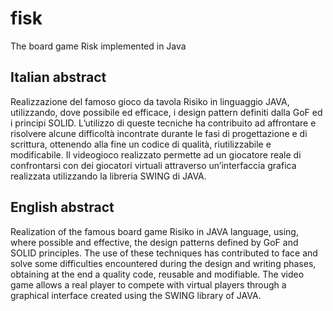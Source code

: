 # fisk
The board game Risk implemented in Java

## Italian abstract
Realizzazione del famoso gioco da tavola Risiko in linguaggio JAVA, utilizzando, dove possibile ed efficace, i design pattern definiti dalla GoF ed i principi SOLID.
L’utilizzo di queste tecniche ha contribuito ad affrontare e risolvere alcune difficoltà incontrate durante le fasi di progettazione e di scrittura, ottenendo alla fine un codice di qualità, riutilizzabile e modificabile.
Il videogioco realizzato permette ad un giocatore reale di confrontarsi con dei giocatori
virtuali attraverso un’interfaccia grafica realizzata utilizzando la libreria SWING di JAVA.


## English abstract
Realization of the famous board game Risiko in JAVA language, using, where possible and effective, the design patterns defined by GoF and SOLID principles. 
The use of these techniques has contributed to face and solve some difficulties encountered during the design and writing phases, obtaining at the end a quality code, reusable and modifiable.
The video game allows a real player to compete with virtual players through a graphical interface created using the SWING library of JAVA.
